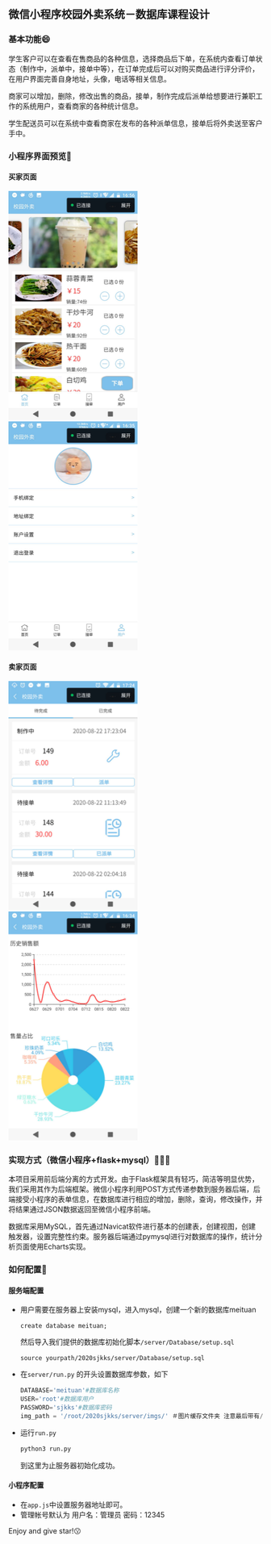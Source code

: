 ## 微信小程序校园外卖系统－数据库课程设计

### 基本功能😄

学生客户可以在查看在售商品的各种信息，选择商品后下单，在系统内查看订单状态（制作中，派单中，接单中等），在订单完成后可以对购买商品进行评分评价，在用户界面完善自身地址，头像，电话等相关信息。

商家可以增加，删除，修改出售的商品，接单，制作完成后派单给想要进行兼职工作的系统用户，查看商家的各种统计信息。

学生配送员可以在系统中查看商家在发布的各种派单信息，接单后将外卖送至客户手中。

### 小程序界面预览👀

#### 买家页面

![img](README/wpse5kaQF.png)![img](README/wps1KO96p.png)

#### 卖家页面

![img](README/wpsg0DdOO.png)![img](README/wpsDBeYYv.png)

### 实现方式（微信小程序+flask+mysql）👨🏼‍💻

本项目采用前后端分离的方式开发。由于Flask框架具有轻巧，简洁等明显优势，我们采用其作为后端框架。微信小程序利用POST方式传递参数到服务器后端，后端接受小程序的表单信息，在数据库进行相应的增加，删除，查询，修改操作，并将结果通过JSON数据返回至微信小程序前端。

数据库采用MySQL，首先通过Navicat软件进行基本的创建表，创建视图，创建触发器，设置完整性约束。服务器后端通过pymysql进行对数据库的操作，统计分析页面使用Echarts实现。

### 如何配置🔧

#### 服务端配置

- 用户需要在服务器上安装mysql，进入mysql，创建一个新的数据库meituan

  ```mysql
  create database meituan;
  ```

  然后导入我们提供的数据库初始化脚本`/server/Database/setup.sql`

  ```mysql
  source yourpath/2020sjkks/server/Database/setup.sql
  ```

- 在`server/run.py` 的开头设置数据库参数，如下

  ```python
  DATABASE='meituan'#数据库名称
  USER='root'#数据库用户
  PASSWORD='sjkks'#数据库密码
  img_path = '/root/2020sjkks/server/imgs/' ＃图片缓存文件夹 注意最后带有/
  ```

- 运行`run.py`

  ```bash
  python3 run.py
  ```

  到这里为止服务器初始化成功。

#### 小程序配置

- 在`app.js`中设置服务器地址即可。
- 管理帐号默认为 用户名：管理员 密码：12345

Enjoy and give star!😗
